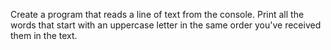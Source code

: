Create a program that reads a line of text from the console. Print all the words that start with an uppercase letter in the same order you've received them in the text.
